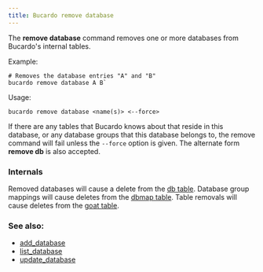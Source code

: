 ```yaml
---
title: Bucardo remove database
---
```


The **remove database** command removes one or more databases from Bucardo's internal tables.

Example:

    # Removes the database entries "A" and "B"
    bucardo remove database A B`


Usage:

    bucardo remove database <name(s)> <--force>

If there are any tables that Bucardo knows about that reside in this database, or any database groups that this database belongs to, the remove command will fail unless the `--force` option is given. The alternate form **remove db** is also accepted.

### Internals

Removed databases will cause a delete from the [db table](/Bucardo/schema/db).
Database group mappings will cause deletes from the [dbmap table](/Bucardo/schema/dbmap).
Table removals will cause deletes from the [goat table](/Bucardo/schema/goat).

### See also:

-   [add_database](/Bucardo/cli/add_database)
-   [list_database](/Bucardo/cli/list_database)
-   [update_database](/Bucardo/cli/update_database)
